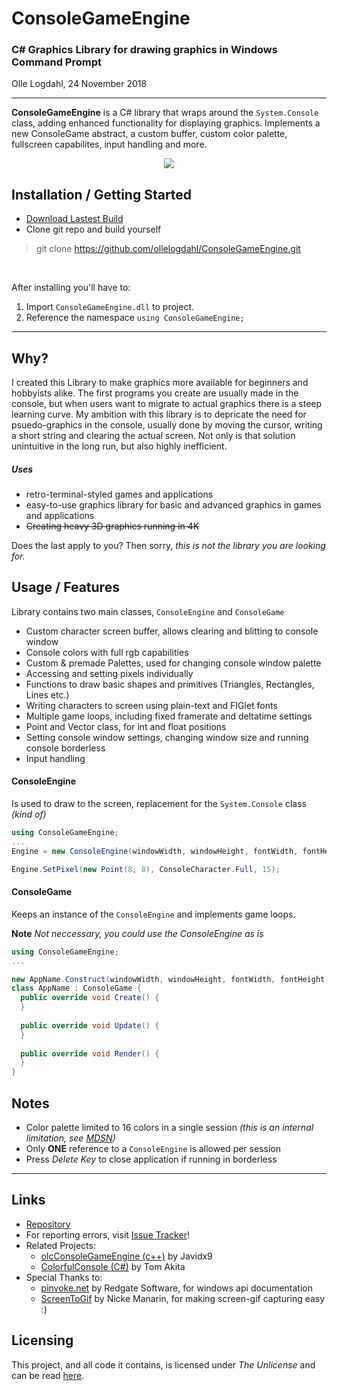 # ConsoleGameEngine
### C# Graphics Library for drawing graphics in Windows Command Prompt
Olle Logdahl, 24 November 2018

---
**ConsoleGameEngine** is a C# library that wraps around the `System.Console` class, adding enhanced 
functionality for displaying graphics. Implements a new ConsoleGame abstract, a custom buffer, custom 
color palette, fullscreen capabilites, input handling and more.

<p align="center">
  <img src="https://github.com/ollelogdahl/ConsoleGameEngine/blob/master/Media/monkeyspin.gif" />
</p>

## Installation / Getting Started
- [Download Lastest Build](https://github.com/ollelogdahl/ConsoleGameEngine/releases/)
- Clone git repo and build yourself
> git clone https://github.com/ollelogdahl/ConsoleGameEngine.git

<br />

After installing you'll have to:
1. Import `ConsoleGameEngine.dll` to project.
2. Reference the namespace `using ConsoleGameEngine;`

---

## Why?
I created this Library to make graphics more available for beginners and hobbyists alike. The first programs 
you create are usually made in the console, but when users want to migrate to actual graphics there is a steep 
learning curve. My ambition with this library is to depricate the need for psuedo-graphics in the console, 
usually done by moving the cursor, writing a short string and clearing the actual screen. Not only is that 
solution unintuitive in the long run, but also highly inefficient.

##### Uses
- retro-terminal-styled games and applications
- easy-to-use graphics library for basic and advanced graphics in games and applications
- ~~Creating heavy 3D graphics running in 4K~~

Does the last apply to you? Then sorry, *this is not the library you are looking for.*

## Usage / Features
Library contains two main classes, `ConsoleEngine` and `ConsoleGame`

- Custom character screen buffer, allows clearing and blitting to console window
- Console colors with full rgb capabilities
- Custom & premade Palettes, used for changing console window palette
- Accessing and setting pixels individually
- Functions to draw basic shapes and primitives (Triangles, Rectangles, Lines etc.)
- Writing characters to screen using plain-text and FIGlet fonts
- Multiple game loops, including fixed framerate and deltatime settings
- Point and Vector class, for int and float positions
- Setting console window settings, changing window size and running console borderless
- Input handling

#### ConsoleEngine
Is used to draw to the screen, replacement for the `System.Console` class *(kind of)*

```c#
using ConsoleGameEngine;
...
Engine = new ConsoleEngine(windowWidth, windowHeight, fontWidth, fontHeight);

Engine.SetPixel(new Point(8, 8), ConsoleCharacter.Full, 15);

```

#### ConsoleGame
Keeps an instance of the `ConsoleEngine` and implements game loops.

**Note** *Not neccessary, you could use the ConsoleEngine as is*

```c#
using ConsoleGameEngine;
...

new AppName.Construct(windowWidth, windowHeight, fontWidth, fontHeight, FramerateMode.Unlimited);
class AppName : ConsoleGame {
  public override void Create() {
  }
  
  public override void Update() {
  }
  
  public override void Render() {
  }
}
```

## Notes
- Color palette limited to 16 colors in a single session *(this is an internal limitation, see [MDSN](https://docs.microsoft.com/en-us/windows/console/console-screen-buffer-infoex))*
- Only **ONE** reference to a `ConsoleEngine` is allowed per session
- Press *Delete Key* to close application if running in borderless
---

## Links

- [Repository](https://github.com/ollelogdahl/ConsoleGameEngine/)
- For reporting errors, visit [Issue Tracker](https://github.com/ollelogdahl/ConsoleGameEngine/issues)!
- Related Projects:
  - [olcConsoleGameEngine (c++)](https://github.com/OneLoneCoder/videos/blob/master/olcConsoleGameEngine.h) by Javidx9
  - [ColorfulConsole (C#)](http://colorfulconsole.com/) by Tom Akita
- Special Thanks to:
  - [pinvoke.net](http://www.pinvoke.net/) by Redgate Software, for windows api documentation
  - [ScreenToGif](https://www.screentogif.com) by Nicke Manarin, for making screen-gif capturing easy :)

## Licensing

This project, and all code it contains, is licensed under *The Unlicense* and can be read [here](UNLICENSE).
